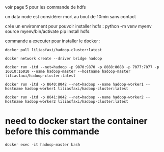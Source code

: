voir page 5 pour les commande de hdfs

un data node est considérer mort au bout de 10min sans contact


crée un environment pour pouvoir installer hdfs : 
    python -m venv myenv
    source myenv/bin/activate
    pip install hdfs


commande a executer pour installer le docker :

```
docker pull liliasfaxi/hadoop-cluster:latest
```

```
docker network create --driver bridge hadoop
```

```
docker run -itd --net=hadoop -p 9870:9870 -p 8088:8088 -p 7077:7077 -p 16010:16010 --name hadoop-master --hostname hadoop-master liliasfaxi/hadoop-cluster:latest
```

```
docker run -itd -p 8040:8042 --net=hadoop --name hadoop-worker1 --hostname hadoop-worker1 liliasfaxi/hadoop-cluster:latest
```

```
docker run -itd -p 8041:8042 --net=hadoop --name hadoop-worker2 --hostname hadoop-worker2 liliasfaxi/hadoop-cluster:latest
```

# need to docker start the container before this commande

```
docker exec -it hadoop-master bash
```

